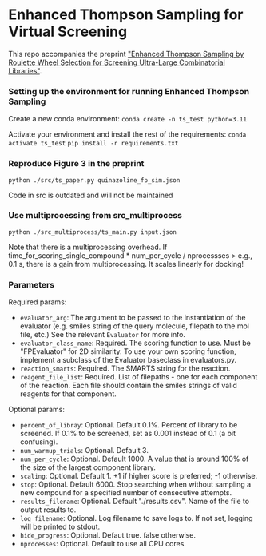 # Enhanced Thompson Sampling for Virtual Screening

This repo accompanies the preprint ["Enhanced Thompson Sampling by Roulette Wheel Selection for
Screening Ultra-Large Combinatorial Libraries"](https://www.biorxiv.org/content/10.1101/2024.05.16.594622v1).

### Setting up the environment for running Enhanced Thompson Sampling

Create a new conda environment:
`conda create -n ts_test python=3.11`

Activate your environment and install the rest of the requirements:
`conda activate ts_test`
`pip install -r requirements.txt`

### Reproduce Figure 3 in the preprint

`python ./src/ts_paper.py quinazoline_fp_sim.json`

Code in src is outdated and will not be maintained

### Use multiprocessing from src_multiprocess

`python ./src_multiprocess/ts_main.py input.json`

Note that there is a multiprocessing overhead. If time_for_scoring_single_compound * num_per_cycle / nprocessses > e.g., 0.1 s, there is a gain from multiprocessing. It scales linearly for docking!

### Parameters

Required params:
- `evaluator_arg`: The argument to be passed to the instantiation of the evaluator (e.g. smiles string of the query
molecule, filepath to the mol file, etc.) See the relevant `Evaluator` for more info.
- `evaluator_class_name`: Required. The scoring function to use. Must be "FPEvaluator" for 2D similarity. To use your own scoring function, implement a subclass of the
Evaluator baseclass in evaluators.py.
- `reaction_smarts`: Required. The SMARTS string for the reaction.
- `reagent_file_list`: Required. List of filepaths - one for each component of the reaction. Each file should contain the
smiles strings of valid reagents for that component.

Optional params:
- `percent_of_libray`: Optional. Default 0.1%. Percent of library to be screened. If 0.1% to be screened, set as 0.001 instead of 0.1 (a bit confusing).
- `num_warmup_trials`: Optional. Default 3.
- `num_per_cycle`: Optional. Default 1000. A value that is around 100% of the size of the largest component library.
- `scaling`: Optional. Default 1. +1 if higher score is preferred; -1 otherwise. 
- `stop`: Optional. Default 6000. Stop searching when without sampling a new compound for a specified number of consecutive attempts.
- `results_filename`: Optional. Default "./results.csv". Name of the file to output results to.
- `log_filename`: Optional. Log filename to save logs to. If not set, logging will be printed to stdout.
- `hide_progress`: Optional. Defaut true. false otherwise.
- `nprocesses`: Optional. Default to use all CPU cores. 

